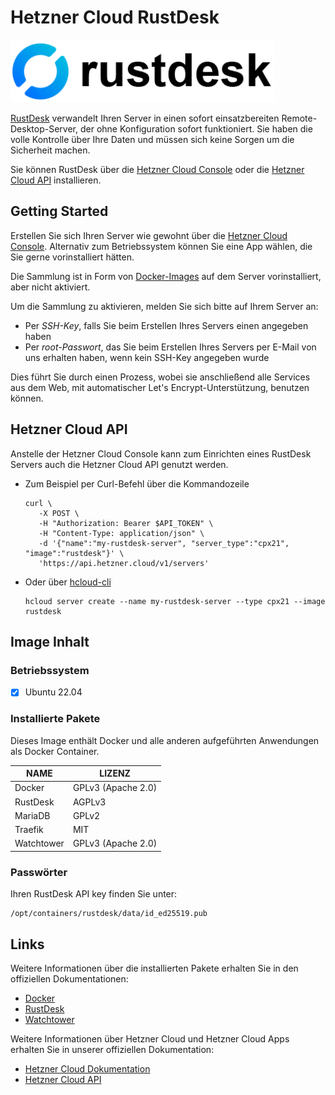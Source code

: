 # Hetzner Cloud RustDesk

<img src="images/rustdesk-logo.png" height="100px">

[RustDesk](https://github.com/rustdesk/rustdesk/) verwandelt Ihren Server in einen sofort einsatzbereiten Remote-Desktop-Server, der ohne Konfiguration sofort funktioniert.
Sie haben die volle Kontrolle über Ihre Daten und müssen sich keine Sorgen um die Sicherheit machen.

Sie können RustDesk über die [Hetzner Cloud Console](https://console.hetzner.cloud) oder die [Hetzner Cloud API](https://docs.hetzner.cloud/#servers-create-a-server) installieren.

## Getting Started

Erstellen Sie sich Ihren Server wie gewohnt über die [Hetzner Cloud Console](https://console.hetzner.cloud). Alternativ zum Betriebssystem können Sie eine App wählen, die Sie gerne vorinstalliert hätten.

Die Sammlung ist in Form von [Docker-Images](https://www.docker.com/) auf dem Server vorinstalliert, aber nicht aktiviert.

Um die Sammlung zu aktivieren, melden Sie sich bitte auf Ihrem Server an:

- Per _SSH-Key_, falls Sie beim Erstellen Ihres Servers einen angegeben haben
- Per _root-Passwort_, das Sie beim Erstellen Ihres Servers per E-Mail von uns erhalten haben, wenn kein SSH-Key angegeben wurde

Dies führt Sie durch einen Prozess, wobei sie anschließend alle Services aus dem Web, mit automatischer Let's Encrypt-Unterstützung, benutzen können.

## Hetzner Cloud API

Anstelle der Hetzner Cloud Console kann zum Einrichten eines RustDesk Servers auch die Hetzner Cloud API genutzt werden.

- Zum Beispiel per Curl-Befehl über die Kommandozeile

  ```
  curl \
     -X POST \
     -H "Authorization: Bearer $API_TOKEN" \
     -H "Content-Type: application/json" \
     -d '{"name":"my-rustdesk-server", "server_type":"cpx21", "image":"rustdesk"}' \
     'https://api.hetzner.cloud/v1/servers'
  ```

- Oder über [hcloud-cli](https://github.com/hetznercloud/cli)

  ```
  hcloud server create --name my-rustdesk-server --type cpx21 --image rustdesk
  ```

## Image Inhalt

### Betriebssystem

- [x] Ubuntu 22.04

### Installierte Pakete

Dieses Image enthält Docker und alle anderen aufgeführten Anwendungen als Docker Container.

| NAME       | LIZENZ             |
| ---------- | ------------------ |
| Docker     | GPLv3 (Apache 2.0) |
| RustDesk   | AGPLv3             |
| MariaDB    | GPLv2              |
| Traefik    | MIT                |
| Watchtower | GPLv3 (Apache 2.0) |

### Passwörter

Ihren RustDesk API key finden Sie unter:

```
/opt/containers/rustdesk/data/id_ed25519.pub
```

## Links

Weitere Informationen über die installierten Pakete erhalten Sie in den offiziellen Dokumentationen:

- [Docker](https://www.docker.com/)
- [RustDesk](https://github.com/rustdesk/rustdesk/)
- [Watchtower](https://containrrr.dev/watchtower/)

Weitere Informationen über Hetzner Cloud und Hetzner Cloud Apps erhalten Sie in unserer offiziellen Dokumentation:

- [Hetzner Cloud Dokumentation](https://docs.hetzner.com/de/cloud/)
- [Hetzner Cloud API](https://docs.hetzner.cloud/)
